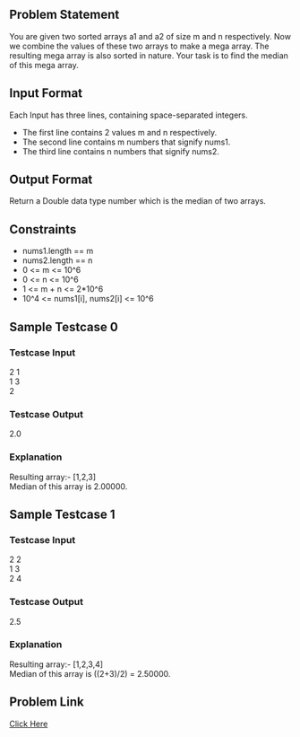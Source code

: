 ## Problem Statement

You are given two sorted arrays a1 and a2 of size m and n respectively. 
Now we combine the values of these two arrays to make a mega array. 
The resulting mega array is also sorted in nature.
Your task is to find the median of this mega array.

## Input Format

Each Input has three lines, containing space-separated integers.
- The first line contains 2 values m and n respectively.
- The second line contains m numbers that signify nums1.
- The third line contains n numbers that signify nums2.

## Output Format
Return a Double data type number which is the median of two arrays.

## Constraints

- nums1.length == m
- nums2.length == n
- 0 <= m <= 10^6
- 0 <= n <= 10^6
- 1 <= m + n <= 2*10^6
- 10^4 <= nums1[i], nums2[i] <= 10^6

## Sample Testcase 0

### Testcase Input
2 1 <br>
1 3 <br>
2

### Testcase Output
2.0

### Explanation

Resulting array:- [1,2,3] <br>
Median of this array is 2.00000.

## Sample Testcase 1

### Testcase Input
2 2 <br>
1 3 <br>
2 4

### Testcase Output
2.5

### Explanation
Resulting array:- [1,2,3,4] <br>
Median of this array is ((2+3)/2) = 2.50000.

## Problem Link

[Click Here](https://unstop.com/courses/unstop-practice-interview-pep/30-days-dsa-bootcamp/day-advanced-searching-37798/coding-question-37803/)
